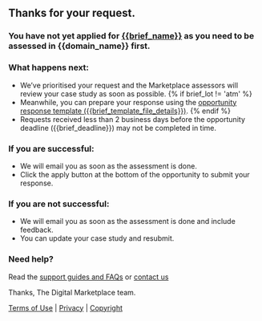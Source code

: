 ## Thanks for your request.

### You have not yet applied for [{{brief_name}}]({{brief_url}}) as you need to be assessed in {{domain_name}} first.

### What happens next:

- We’ve prioritised your request and the Marketplace assessors will review your case study as soon as possible.
{% if brief_lot != 'atm' %}
- Meanwhile, you can prepare your response using the [opportunity response template ({{brief_template_file_details}})]({{brief_template_url}}).
{% endif %}
- Requests received less than 2 business days before the opportunity deadline ({{brief_deadline}}) may not be completed in time.

### If you are successful:

- We will email you as soon as the assessment is done.
- Click the apply button at the bottom of the opportunity to submit your response.

### If you are not successful:

- We will email you as soon as the assessment is done and include feedback.
- You can update your case study and resubmit.

### Need help?

Read the [support guides and FAQs](https://marketplace1.zendesk.com/hc/en-gb/categories/115001540368-Seller-guide-and-FAQs) or [contact us](https://marketplace1.zendesk.com/hc/en-gb/requests/new)

Thanks,
The Digital Marketplace team.

[Terms of Use](https://marketplace.service.gov.au/terms-of-use) | [Privacy](https://marketplace.service.gov.au/privacy-policy) | [Copyright](https://marketplace.service.gov.au/copyright)
